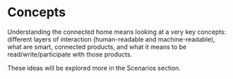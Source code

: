 # Concepts

Understanding the connected home means looking at a very key concepts: different layers of interaction (human-readable and machine-readable), what are smart, connected products, and what it means to be read/write/participate with those products. 

These ideas will be explored more in the Scenarios section. 
